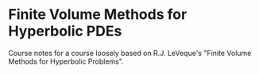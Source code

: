 # Finite Volume Methods for Hyperbolic PDEs

Course notes for a course loosely based on R.J. LeVeque's "Finite Volume Methods for Hyperbolic Problems".
